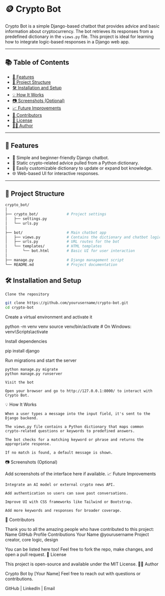# 🪙 Crypto Bot

Crypto Bot is a simple Django-based chatbot that provides advice and basic information about cryptocurrency. The bot retrieves its responses from a predefined dictionary in the `views.py` file. This project is ideal for learning how to integrate logic-based responses in a Django web app.

---

## 📚 Table of Contents

- [🚀 Features](#-features)
- [📁 Project Structure](#-project-structure)
- [🛠️ Installation and Setup](#️-installation-and-setup)
- [💡 How It Works](#-how-it-works)
- [📷 Screenshots (Optional)](#-screenshots-optional)
- [📈 Future Improvements](#-future-improvements)
- [👥 Contributors](#-contributors)
- [📄 License](#-license)
- [🙋‍♂️ Author](#-author)

---

## 🚀 Features

- 🔐 Simple and beginner-friendly Django chatbot.
- 📖 Static crypto-related advice pulled from a Python dictionary.
- 🧠 Easily customizable dictionary to update or expand bot knowledge.
- 🌐 Web-based UI for interactive responses.

---

## 📁 Project Structure

```bash
crypto_bot/
│
├── crypto_bot/             # Project settings
│   ├── settings.py
│   └── urls.py
│
├── bot/                    # Main chatbot app
│   ├── views.py            # Contains the dictionary and chatbot logic
│   ├── urls.py             # URL routes for the bot
│   └── templates/          # HTML templates
│       └── bot.html        # Basic UI for user interaction
│
├── manage.py               # Django management script
└── README.md               # Project documentation

```
## 🛠️ Installation and Setup

    Clone the repository

```bash
git clone https://github.com/yourusername/crypto-bot.git
cd crypto-bot
```
Create a virtual environment and activate it

python -m venv venv
source venv/bin/activate  # On Windows: venv\Scripts\activate

Install dependencies

pip install django

Run migrations and start the server

    python manage.py migrate
    python manage.py runserver

    Visit the bot

    Open your browser and go to http://127.0.0.1:8000/ to interact with Crypto Bot.

💡 How It Works

    When a user types a message into the input field, it's sent to the Django backend.

    The views.py file contains a Python dictionary that maps common crypto-related questions or keywords to predefined answers.

    The bot checks for a matching keyword or phrase and returns the appropriate response.

    If no match is found, a default message is shown.

📷 Screenshots (Optional)

Add screenshots of the interface here if available.
📈 Future Improvements

    Integrate an AI model or external crypto news API.

    Add authentication so users can save past conversations.

    Improve UI with CSS frameworks like Tailwind or Bootstrap.

    Add more keywords and responses for broader coverage.

👥 Contributors

Thank you to all the amazing people who have contributed to this project:
Name	GitHub Profile	Contributions
Your Name	@yourusername	Project creator, core logic, design

You can be listed here too! Feel free to fork the repo, make changes, and open a pull request.
📄 License

This project is open-source and available under the MIT License.
🙋‍♂️ Author

Crypto Bot by [Your Name]
Feel free to reach out with questions or contributions.

GitHub | LinkedIn | Email


